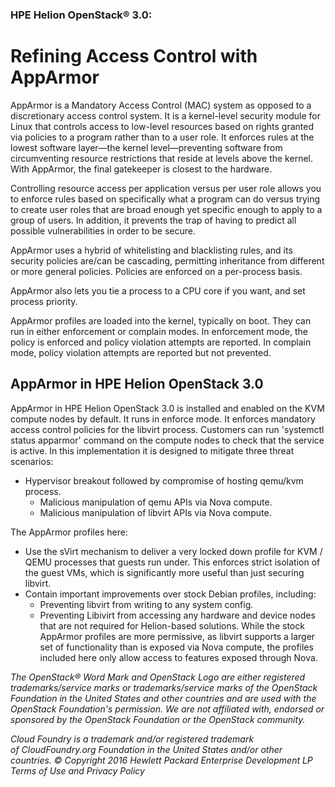 ### HPE Helion OpenStack® 3.0:
# Refining Access Control with AppArmor
AppArmor is a Mandatory Access Control (MAC) system as opposed to a discretionary access control system. It is a kernel-level security module for Linux that controls access to low-level resources based on rights granted via policies to a program rather than to a user role. It enforces rules at the lowest software layer—the kernel level—preventing software from circumventing resource restrictions that reside at levels above the kernel. With AppArmor, the final gatekeeper is closest to the hardware.

Controlling resource access per application versus per user role allows you to enforce rules based on specifically what a program can do versus trying to create user roles that are broad enough yet specific enough to apply to a group of users. In addition, it prevents the trap of having to predict all possible vulnerabilities in order to be secure.

AppArmor uses a hybrid of whitelisting and blacklisting rules, and its security policies are/can be cascading, permitting inheritance from different or more general policies. Policies are enforced on a per-process basis.

AppArmor also lets you tie a process to a CPU core if you want, and set process priority.

AppArmor profiles are loaded into the kernel, typically on boot. They can run in either enforcement or complain modes. In enforcement mode, the policy is enforced and policy violation attempts are reported. In complain mode, policy violation attempts are reported but not prevented.

## AppArmor in HPE Helion OpenStack 3.0
AppArmor in HPE Helion OpenStack 3.0 is installed and enabled on the KVM compute nodes by default. It runs in enforce mode. It 
enforces mandatory access control policies for the libvirt process. Customers can run 'systemctl status apparmor' command on the 
compute nodes to check that the service is active.
In this implementation it is designed to mitigate three threat scenarios:
* Hypervisor breakout followed by compromise of hosting qemu/kvm process.
    * Malicious manipulation of qemu APIs via Nova compute.
    * Malicious manipulation of libvirt APIs via Nova compute.
    
The AppArmor profiles here:
* Use the sVirt mechanism to deliver a very locked down profile for KVM / QEMU processes that guests run under. This enforces strict isolation of the guest VMs, which is significantly more useful than just securing libvirt.
* Contain important improvements over stock Debian profiles, including:
    * Preventing libvirt from writing to any system config.
    * Preventing Libivirt from accessing any hardware and device nodes that are not required for Helion-based solutions. While
    the stock AppArmor profiles are more permissive, as libvirt supports a larger set of functionality than is exposed via 
    Nova compute, the profiles included here only allow access to features exposed through Nova.

_The OpenStack® Word Mark and OpenStack Logo are either registered trademarks/service marks or trademarks/service marks of the OpenStack Foundation in the United States and other countries and are used with the OpenStack Foundation's permission. We are not affiliated with, endorsed or sponsored by the OpenStack Foundation or the OpenStack community._

_Cloud Foundry is a trademark and/or registered trademark of CloudFoundry.org Foundation in the United States and/or other countries._
_© Copyright 2016 Hewlett Packard Enterprise Development LP
Terms of Use and Privacy Policy_
